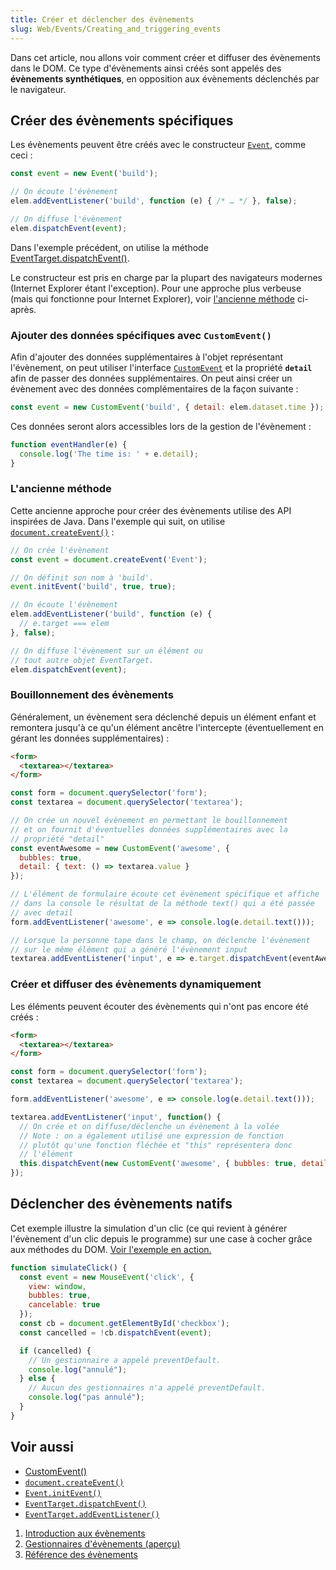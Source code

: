 ```yaml
---
title: Créer et déclencher des évènements
slug: Web/Events/Creating_and_triggering_events
---
```

Dans cet article, nou allons voir comment créer et diffuser des évènements dans le DOM. Ce type d'évènements ainsi créés sont appelés des **évènements synthétiques**, en opposition aux évènements déclenchés par le navigateur.

## Créer des évènements spécifiques

Les évènements peuvent être créés avec le constructeur [`Event`](/fr/docs/Web/API/Event), comme ceci&nbsp;:

```js
const event = new Event('build');

// On écoute l'évènement
elem.addEventListener('build', function (e) { /* … */ }, false);

// On diffuse l'évènement
elem.dispatchEvent(event);
```

Dans l'exemple précédent, on utilise la méthode [EventTarget.dispatchEvent()](/fr/docs/Web/API/EventTarget/dispatchEvent).

Le constructeur est pris en charge par la plupart des navigateurs modernes (Internet Explorer étant l'exception). Pour une approche plus verbeuse (mais qui fonctionne pour Internet Explorer), voir [l'ancienne méthode](#lancienne_méthode) ci-après.

### Ajouter des données spécifiques avec `CustomEvent()`

Afin d'ajouter des données supplémentaires à l'objet représentant l'évènement, on peut utiliser l'interface [`CustomEvent`](/fr/docs/Web/API/CustomEvent) et la propriété **`detail`** afin de passer des données supplémentaires. On peut ainsi créer un évènement avec des données complémentaires de la façon suivante&nbsp;:

```js
const event = new CustomEvent('build', { detail: elem.dataset.time });
```

Ces données seront alors accessibles lors de la gestion de l'évènement&nbsp;:

```js
function eventHandler(e) {
  console.log('The time is: ' + e.detail);
}
```

### L'ancienne méthode

Cette ancienne approche pour créer des évènements utilise des API inspirées de Java. Dans l'exemple qui suit, on utilise [`document.createEvent()`](/fr/docs/Web/API/Document/createEvent)&nbsp;:

```js
// On crée l'évènement
const event = document.createEvent('Event');

// On définit son nom à 'build'.
event.initEvent('build', true, true);

// On écoute l'évènement
elem.addEventListener('build', function (e) {
  // e.target === elem
}, false);

// On diffuse l'évènement sur un élément ou 
// tout autre objet EventTarget.
elem.dispatchEvent(event);
```

### Bouillonnement des évènements

Généralement, un évènement sera déclenché depuis un élément enfant et remontera jusqu'à ce qu'un élément ancêtre l'intercepte (éventuellement en gérant les données supplémentaires)&nbsp;:

```html
<form>
  <textarea></textarea>
</form>
```

```js
const form = document.querySelector('form');
const textarea = document.querySelector('textarea');

// On crée un nouvel évènement en permettant le bouillonnement
// et on fournit d'éventuelles données supplémentaires avec la
// propriété "detail"
const eventAwesome = new CustomEvent('awesome', {
  bubbles: true,
  detail: { text: () => textarea.value }
});

// L'élément de formulaire écoute cet évènement spécifique et affiche
// dans la console le résultat de la méthode text() qui a été passée
// avec detail
form.addEventListener('awesome', e => console.log(e.detail.text()));

// Lorsque la personne tape dans le champ, on déclenche l'évènement
// sur le même élément qui a généré l'évènement input
textarea.addEventListener('input', e => e.target.dispatchEvent(eventAwesome));
```

### Créer et diffuser des évènements dynamiquement

Les éléments peuvent écouter des évènements qui n'ont pas encore été créés&nbsp;:

```html
<form>
  <textarea></textarea>
</form>
```

```js
const form = document.querySelector('form');
const textarea = document.querySelector('textarea');

form.addEventListener('awesome', e => console.log(e.detail.text()));

textarea.addEventListener('input', function() {
  // On crée et on diffuse/déclenche un évènement à la volée
  // Note : on a également utilisé une expression de fonction
  // plutôt qu'une fonction fléchée et "this" représentera donc
  // l'élément
  this.dispatchEvent(new CustomEvent('awesome', { bubbles: true, detail: { text: () => textarea.value } }))
});
```

## Déclencher des évènements natifs

Cet exemple illustre la simulation d'un clic (ce qui revient à générer l'évènement d'un clic depuis le programme) sur une case à cocher grâce aux méthodes du DOM. [Voir l'exemple en action.](https://media.prod.mdn.mozit.cloud/samples/domref/dispatchEvent.html)

```js
function simulateClick() {
  const event = new MouseEvent('click', {
    view: window,
    bubbles: true,
    cancelable: true
  });
  const cb = document.getElementById('checkbox');
  const cancelled = !cb.dispatchEvent(event);

  if (cancelled) {
    // Un gestionnaire a appelé preventDefault.
    console.log("annulé");
  } else {
    // Aucun des gestionnaires n'a appelé preventDefault.
    console.log("pas annulé");
  }
}
```

## Voir aussi

- [CustomEvent()](/fr/docs/Web/API/CustomEvent/CustomEvent)
- [`document.createEvent()`](/fr/docs/Web/API/Document/createEvent)
- [`Event.initEvent()`](/fr/docs/Web/API/Event/initEvent)
- [`EventTarget.dispatchEvent()`](/fr/docs/Web/API/EventTarget/dispatchEvent)
- [`EventTarget.addEventListener()`](/fr/docs/Web/API/EventTarget/addEventListener)

<section id="Quick_links">
  <ol>
    <li><a href="/fr/docs/Learn/JavaScript/Building_blocks/Events">Introduction aux évènements</a></li>
    <li><a href="/fr/docs/Web/Events/Event_handlers">Gestionnaires d'évènements (aperçu)</a></li>
    <li><a href="/fr/docs/Web/Events">Référence des évènements</a></li>
  </ol>
</section>
